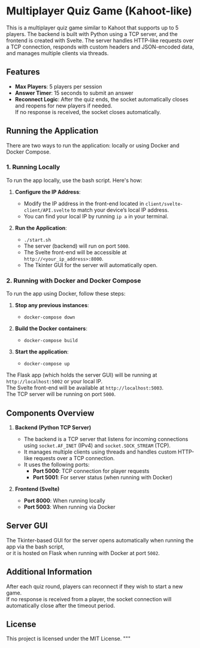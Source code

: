 # Multiplayer Quiz Game (Kahoot-like)

This is a multiplayer quiz game similar to Kahoot that supports up to 5 players. 
The backend is built with Python using a TCP server, and the frontend is created with Svelte. 
The server handles HTTP-like requests over a TCP connection, 
responds with custom headers and JSON-encoded data, and manages multiple clients via threads.

## Features
- **Max Players**: 5 players per session
- **Answer Timer**: 15 seconds to submit an answer
- **Reconnect Logic**: After the quiz ends, the socket automatically closes and reopens for new players if needed.  
  If no response is received, the socket closes automatically.

## Running the Application
There are two ways to run the application: locally or using Docker and Docker Compose.

### 1. Running Locally
To run the app locally, use the bash script. Here's how:

1. **Configure the IP Address**:
   - Modify the IP address in the front-end located in `client/svelte-client/API.svelte` to match your device’s local IP address.
   - You can find your local IP by running `ip a` in your terminal.

2. **Run the Application**:
   - `./start.sh`
   - The server (backend) will run on port `5000`.
   - The Svelte front-end will be accessible at `http://<your_ip_address>:8000`.
   - The Tkinter GUI for the server will automatically open.

### 2. Running with Docker and Docker Compose
To run the app using Docker, follow these steps:

1. **Stop any previous instances**:
   - `docker-compose down`

2. **Build the Docker containers**:
   - `docker-compose build`

3. **Start the application**:
   - `docker-compose up`

The Flask app (which holds the server GUI) will be running at `http://localhost:5002` or your local IP.  
The Svelte front-end will be available at `http://localhost:5003`.  
The TCP server will be running on port `5000`.

## Components Overview

1. **Backend (Python TCP Server)**
   - The backend is a TCP server that listens for incoming connections using `socket.AF_INET` (IPv4) and `socket.SOCK_STREAM` (TCP).
   - It manages multiple clients using threads and handles custom HTTP-like requests over a TCP connection.
   - It uses the following ports:
     - **Port 5000**: TCP connection for player requests
     - **Port 5001**: For server status (when running with Docker)

2. **Frontend (Svelte)**
   - **Port 8000**: When running locally
   - **Port 5003**: When running via Docker

## Server GUI
The Tkinter-based GUI for the server opens automatically when running the app via the bash script,  
or it is hosted on Flask when running with Docker at port `5002`.

## Additional Information
After each quiz round, players can reconnect if they wish to start a new game.  
If no response is received from a player, the socket connection will automatically close after the timeout period.

## License
This project is licensed under the MIT License.
"""

